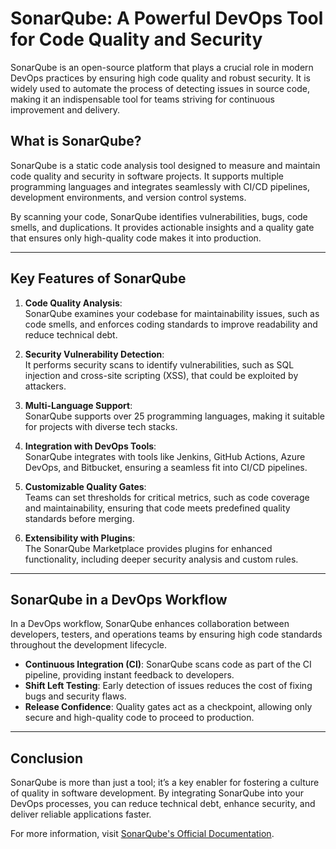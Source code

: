 # SonarQube: A Powerful DevOps Tool for Code Quality and Security  

SonarQube is an open-source platform that plays a crucial role in modern DevOps practices by ensuring high code quality and robust security. It is widely used to automate the process of detecting issues in source code, making it an indispensable tool for teams striving for continuous improvement and delivery.  

## **What is SonarQube?**  
SonarQube is a static code analysis tool designed to measure and maintain code quality and security in software projects. It supports multiple programming languages and integrates seamlessly with CI/CD pipelines, development environments, and version control systems.  

By scanning your code, SonarQube identifies vulnerabilities, bugs, code smells, and duplications. It provides actionable insights and a quality gate that ensures only high-quality code makes it into production.  

---

## **Key Features of SonarQube**  
1. **Code Quality Analysis**:  
   SonarQube examines your codebase for maintainability issues, such as code smells, and enforces coding standards to improve readability and reduce technical debt.  

2. **Security Vulnerability Detection**:  
   It performs security scans to identify vulnerabilities, such as SQL injection and cross-site scripting (XSS), that could be exploited by attackers.  

3. **Multi-Language Support**:  
   SonarQube supports over 25 programming languages, making it suitable for projects with diverse tech stacks.  

4. **Integration with DevOps Tools**:  
   SonarQube integrates with tools like Jenkins, GitHub Actions, Azure DevOps, and Bitbucket, ensuring a seamless fit into CI/CD pipelines.  

5. **Customizable Quality Gates**:  
   Teams can set thresholds for critical metrics, such as code coverage and maintainability, ensuring that code meets predefined quality standards before merging.  

6. **Extensibility with Plugins**:  
   The SonarQube Marketplace provides plugins for enhanced functionality, including deeper security analysis and custom rules.  

---

## **SonarQube in a DevOps Workflow**  
In a DevOps workflow, SonarQube enhances collaboration between developers, testers, and operations teams by ensuring high code standards throughout the development lifecycle.  

- **Continuous Integration (CI)**: SonarQube scans code as part of the CI pipeline, providing instant feedback to developers.  
- **Shift Left Testing**: Early detection of issues reduces the cost of fixing bugs and security flaws.  
- **Release Confidence**: Quality gates act as a checkpoint, allowing only secure and high-quality code to proceed to production.  

---

## **Conclusion**  
SonarQube is more than just a tool; it’s a key enabler for fostering a culture of quality in software development. By integrating SonarQube into your DevOps processes, you can reduce technical debt, enhance security, and deliver reliable applications faster.  

For more information, visit [SonarQube's Official Documentation](https://www.sonarqube.org).  
